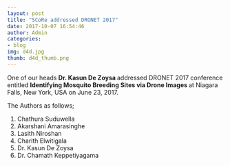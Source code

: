 ```yaml
---
layout: post
title: "SCoRe addressed DRONET 2017"
date: 2017-10-07 16:54:46
author: Admin
categories:
- blog
img: d4d.jpg
thumb: d4d_thumb.png
---
```


One of our heads <b>Dr. Kasun De Zoysa </b>addressed DRONET 2017 conference entitled <b>Identifying Mosquito Breeding Sites via Drone Images </b> at Niagara Falls, New York, USA on June 23, 2017.<!--more-->

The Authors as follows;
<ol>
    <li>Chathura Suduwella</li>
    <li>Akarshani Amarasinghe</li>
    <li>Lasith Niroshan</li>
    <li>Charith Elwitigala</li>
    <li>Dr. Kasun De Zoysa</li>
    <li>Dr. Chamath Keppetiyagama</li>
</ol>

